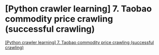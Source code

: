 # [Python crawler learning] 7. Taobao commodity price crawling (successful crawling)
[[Python crawler learning] 7. Taobao commodity price crawling (successful crawling)](https://aiwithcloud.com/2022/09/16/python_crawler_learning_7-_taobao_commodity_price_crawling_successful_crawling/)
